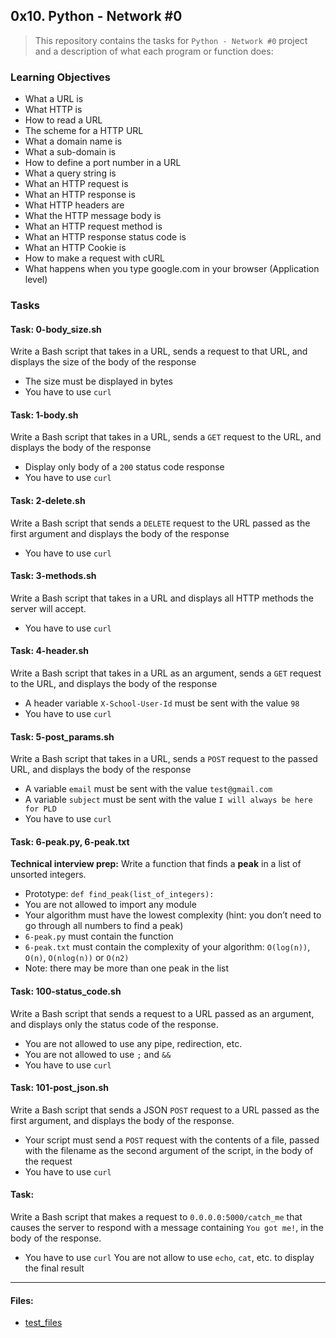 ## 0x10. Python - Network #0

> This repository contains the tasks for `Python - Network #0` project and a description of what each program or function does:

### Learning Objectives

* What a URL is
* What HTTP is
* How to read a URL
* The scheme for a HTTP URL
* What a domain name is
* What a sub-domain is
* How to define a port number in a URL
* What a query string is
* What an HTTP request is
* What an HTTP response is
* What HTTP headers are
* What the HTTP message body is
* What an HTTP request method is
* What an HTTP response status code is
* What an HTTP Cookie is
* How to make a request with cURL
* What happens when you type google.com in your browser (Application level)


### Tasks

#### Task: 0-body_size.sh
Write a Bash script that takes in a URL, sends a request to that URL, and displays the size of the body of the response
* The size must be displayed in bytes
* You have to use `curl`

#### Task: 1-body.sh
Write a Bash script that takes in a URL, sends a `GET` request to the URL, and displays the body of the response
* Display only body of a `200` status code response
* You have to use `curl`

#### Task: 2-delete.sh
Write a Bash script that sends a `DELETE` request to the URL passed as the first argument and displays the body of the response
* You have to use `curl`

#### Task: 3-methods.sh
Write a Bash script that takes in a URL and displays all HTTP methods the server will accept.
* You have to use `curl`

#### Task: 4-header.sh
Write a Bash script that takes in a URL as an argument, sends a `GET` request to the URL, and displays the body of the response
* A header variable `X-School-User-Id` must be sent with the value `98`
* You have to use `curl`

#### Task: 5-post_params.sh
Write a Bash script that takes in a URL, sends a `POST` request to the passed URL, and displays the body of the response
* A variable `email` must be sent with the value `test@gmail.com`
* A variable `subject` must be sent with the value `I will always be here for PLD`
* You have to use `curl`

#### Task: 6-peak.py, 6-peak.txt
**Technical interview prep:** 
Write a function that finds a **peak** in a list of unsorted integers.
* Prototype: `def find_peak(list_of_integers):`
* You are not allowed to import any module
* Your algorithm must have the lowest complexity (hint: you don’t need to go through all numbers to find a peak)
* `6-peak.py` must contain the function
* `6-peak.txt` must contain the complexity of your algorithm: `O(log(n))`, `O(n)`, `O(nlog(n))` or `O(n2)`
* Note: there may be more than one peak in the list

#### Task: 100-status_code.sh
Write a Bash script that sends a request to a URL passed as an argument, and displays only the status code of the response.
* You are not allowed to use any pipe, redirection, etc.
* You are not allowed to use `;` and `&&`
* You have to use `curl`

#### Task: 101-post_json.sh
Write a Bash script that sends a JSON `POST` request to a URL passed as the first argument, and displays the body of the response.
* Your script must send a `POST` request with the contents of a file, passed with the filename as the second argument of the script, in the body of the request
* You have to use `curl`

#### Task: 
Write a Bash script that makes a request to `0.0.0.0:5000/catch_me` that causes the server to respond with a message containing `You got me!`, in the body of the response.
* You have to use `curl`
You are not allow to use `echo`, `cat`, etc. to display the final result

___

#### Files:
* [test_files](https://github.com/jonyamagiri/alx-higher_level_programming/tree/master/0x10-python-network_0/test_files)


